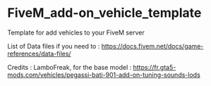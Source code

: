# FiveM_add-on_vehicle_template
Template for add vehicles to your FiveM server

List of Data files if you need to : https://docs.fivem.net/docs/game-references/data-files/

Credits :
LamboFreak, for the base model : https://fr.gta5-mods.com/vehicles/pegassi-bati-901-add-on-tuning-sounds-lods
